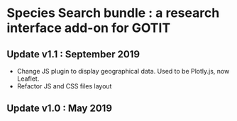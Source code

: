 # Species Search bundle : a research interface add-on for GOTIT

## Update v1.1 : September 2019

- Change JS plugin to display geographical data. Used to be Plotly.js, now Leaflet. 
- Refactor JS and CSS files layout

## Update v1.0 : May 2019
